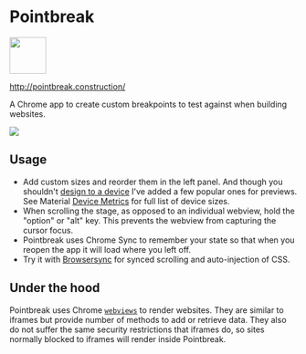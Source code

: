 # Pointbreak

<img src="https://camo.githubusercontent.com/05d507bfa3da05ab2ce7feee823b37b50161af28/687474703a2f2f706f696e74627265616b2e636f6e737472756374696f6e2f6173736574732f692f706f696e74627265616b2d3132382e706e67" alt="" width="64" class="intro-logo">

http://pointbreak.construction/

A Chrome app to create custom breakpoints to test against when building websites.

<img src="http://pointbreak.construction/assets/i/pointbreak-promo.jpg">

## Usage

- Add custom sizes and reorder them in the left panel. And though you shouldn't [design to a device](http://thenextweb.com/dd/2015/10/28/9-responsive-design-mistakes-you-dont-want-to-make/) I've added a few popular ones for previews. See Material [Device Metrics](https://material.io/devices/) for full list of device sizes.
- When scrolling the stage, as opposed to an individual webview, hold the "option" or "alt" key. This prevents the webview from capturing the cursor focus.
- Pointbreak uses Chrome Sync to remember your state so that when you reopen the app it will load where you left off.
- Try it with [Browsersync](https://www.browsersync.io/) for synced scrolling and auto-injection of CSS.

## Under the hood

Pointbreak uses Chrome [`webviews`](https://developer.chrome.com/apps/tags/webview) to render websites. They are similar to iframes but provide number of methods to add or retrieve data. They also do not suffer the same security restrictions that iframes do, so sites normally blocked to iframes will render inside Pointbreak.
